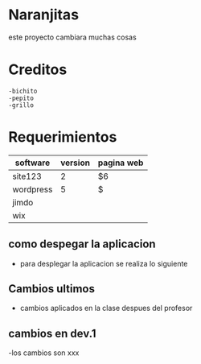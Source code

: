 # Naranjitas
este proyecto cambiara muchas cosas
# Creditos
    -bichito
    -pepito
    -grillo
# Requerimientos
| software  | version    | pagina web|
| ----------|------------|------
| site123   | 2          | $6    
| wordpress | 5          | $   
|jimdo      |            |
|wix        |
## como despegar la aplicacion
- para desplegar la aplicacion se realiza lo siguiente
## Cambios ultimos
- cambios aplicados en la clase despues del profesor
## cambios en dev.1
-los cambios son xxx